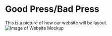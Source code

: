 # Good Press/Bad Press
This is a picture of how our website will be layout. 
![Image of Website Mockup](https://github.com/mslovett21/Bad_Press/blob/master/control_flow1.jpg)
